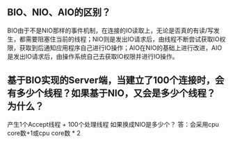 ## BIO、NIO、AIO的区别？

BIO由于不是NIO那样的事件机制，在连接的IO读取上，无论是否真的有读/写发生，都需要阻塞住当前的线程；NIO则是发出IO请求后，由线程不断尝试获取IO权限，获取到后通知应用程序自己进行IO操作；AIO在NIO的基础上进行改进，AIO是发出IO请求后，由操作系统自己去获取IO权限并进行IO操作。

## 基于BIO实现的Server端，当建立了100个连接时，会有多少个线程？如果基于NIO，又会是多少个线程？ 为什么？

产生1个Accept线程 + 100个处理线程
如果换成NIO是多少个？
答：会采用cpu core数+1或cpu core数 * 2